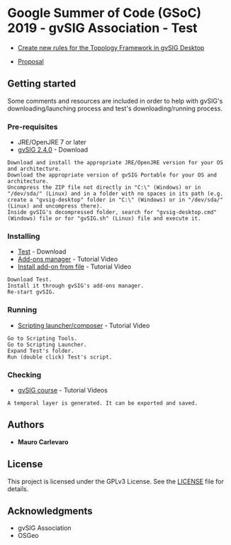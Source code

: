 # Google Summer of Code (GSoC) 2019 - gvSIG Association - Test

* [Create new rules for the Topology Framework in gvSIG Desktop](https://wiki.osgeo.org/wiki/GvSIG_GSoC_2019_Ideas)

* [Proposal](https://docs.google.com/document/d/1AWXqUTV04J442NZ_AKBopjKIHw6nHYfSHJMrCvnZSK0/edit?usp=sharing)

## Getting started

Some comments and resources are included in order to help with gvSIG's downloading/launching process and test's downloading/running process.

### Pre-requisites

* JRE/OpenJRE 7 or later
* [gvSIG 2.4.0](http://www.gvsig.com/en/products/gvsig-desktop/downloads) - Download

```
Download and install the appropriate JRE/OpenJRE version for your OS and architecture.
Download the appropriate version of gvSIG Portable for your OS and architecture.
Uncompress the ZIP file not directly in "C:\" (Windows) or in "/dev/sda/" (Linux) and in a folder with no spaces in its path (e.g. create a "gvsig-desktop" folder in "C:\" (Windows) or in "/dev/sda/" (Linux) and uncompress there).
Inside gvSIG's decompressed folder, search for "gvsig-desktop.cmd" (Windows) file or for "gvSIG.sh" (Linux) file and execute it.
```
### Installing

* [Test](https://github.com/Maureque/GSoC_2019/releases) - Download
* [Add-ons manager](https://www.youtube.com/watch?v=PrGhD9qm8ok) - Tutorial Video
* [Install add-on from file](https://www.youtube.com/watch?v=2kcNanjW5Y8) - Tutorial Video

```
Download Test.
Install it through gvSIG's add-ons manager.
Re-start gvSIG.
```

### Running

* [Scripting launcher/composer](https://www.youtube.com/watch?v=ea5ZjpIEHaE) - Tutorial Video

```
Go to Scripting Tools.
Go to Scripting Launcher.
Expand Test's folder.
Run (double click) Test's script.
```

### Checking

* [gvSIG course](https://www.youtube.com/playlist?list=PLTwZbMzUIxFINjiceQ4yTauymW9d0jYVh) - Tutorial Videos

```
A temporal layer is generated. It can be exported and saved.
```

## Authors

* **Mauro Carlevaro**

## License

This project is licensed under the GPLv3 License. See the [LICENSE](LICENSE) file for details.

## Acknowledgments

* gvSIG Association
* OSGeo
